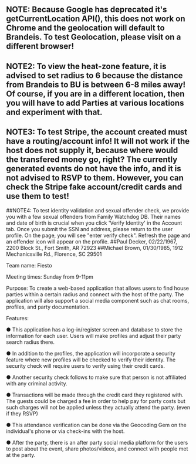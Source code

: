 ## NOTE: Because Google has deprecated it's getCurrentLocation API(), this does not work on Chrome and the geolocation will default to Brandeis. To test Geolocation, please visit on a different browser!
## NOTE2: To view the heat-zone feature, it is advised to set radius to 6 because the distance from Brandeis to BU is between 6-8 miles away! Of course, if you are in a different location, then you will have to add Parties at various locations and experiment with that.
## NOTE3: To test Stripe, the account created must have a routing/account info! It will not work if the host does not supply it, because where would the transfered money go, right? The currently generated events do not have the info, and it is not advised to RSVP to them. However, you can check the Stripe fake account/credit cards and use them to test!
##NOTE4: To test identity validation and sexual offender check, we provide you with a few sexual offenders from Family Watchdog DB. Their names and date of birth is crucial when you click 'Verify Identity' in the Account tab. Once you submit the SSN and address, please return to the user profile. On the page, you will see "enter verify check". Refresh the page and an offender icon will appear on the profile.
##Paul Decker, 02/22/1967, 2200 Block St., Fort Smith, AR 72923
##Michael Brown, 01/30/1985, 1912 Mechanicsville Rd., Florence, SC 29501


Team name:​ Fiesto

Meeting times:​ Sunday from 9-11pm

Purpose:​ To create a web-based application that allows users to find house
parties within a certain radius and connect with the host of the party. The application will also
support a social media component such as chat rooms, profiles, and party documentation.

Features:

● This application has a log-in/register screen and
database to store the information for each user. Users will make profiles and adjust their
party search radius there.

● In addition to the profiles, the application will incorporate a security feature where new
profiles will be checked to verify their identity. The security check will require users to
verify using their credit cards.

● Another security check follows to make sure that person is not affiliated with any
criminal activity.

● Transactions will be made through the credit card they registered with. The guests could
be charged a fee in order to help pay for party costs but such charges will not be applied
unless they actually attend the party. (even if they RSVP)

● This attendance verification can be done via the Geocoding Gem on the individual's
phone or via check-ins with the host.

● After the party, there is an after party social media platform for the users to post about the
event, share photos/videos, and connect with people met at the party.
